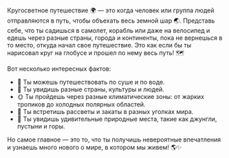 Кругосветное путешествие 🌍 — это когда человек или группа людей отправляются в путь, чтобы объехать весь земной шар 🌏. Представь себе, что ты садишься в самолет, корабль или даже на велосипед и едешь через разные страны, города и континенты, пока не вернешься в то место, откуда начал свое путешествие. Это как если бы ты нарисовал круг на глобусе и прошел по нему весь путь! 🗺️

Вот несколько интересных фактов:

- 🌊 Ты можешь путешествовать по суше и по воде.
- 🌟 Ты увидишь разные страны, культуры и людей.
- 🌞 Ты пройдешь через разные климатические зоны: от жарких тропиков до холодных полярных областей.
- 🌄 Ты встретишь рассветы и закаты в разных уголках мира.
- 🌿 Ты увидишь удивительные природные места, такие как джунгли, пустыни и горы.

Но самое главное — это то, что ты получишь невероятные впечатления и узнаешь много нового о мире, в котором мы живем! 🌎✨

